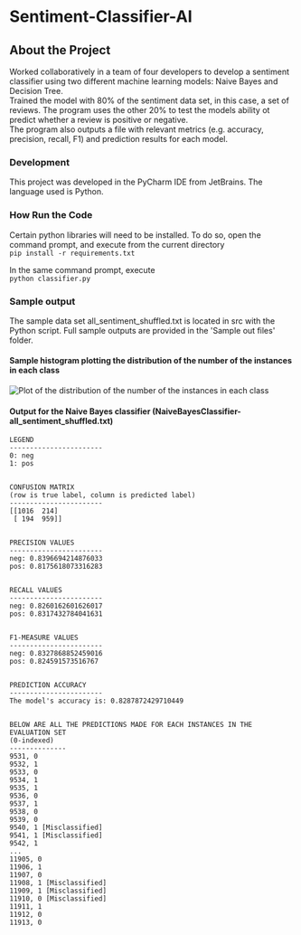 # Sentiment-Classifier-AI

## About the Project
Worked collaboratively in a team of four developers to develop a sentiment classifier using two different machine learning models: Naive Bayes and Decision Tree.   
Trained the model with 80% of the sentiment data set, in this case, a set of reviews. The program uses the other 20% to test the models ability ot predict whether a review is positive or negative.   
The program also outputs a file with relevant metrics (e.g. accuracy, precision, recall, F1) and prediction results for each model.   

### Development
 This project was developed in the PyCharm IDE from JetBrains. The language used is Python.
 
### How Run the Code

Certain python libraries will need to be installed. To do so, open the command prompt, and execute from the current directory   
```pip install -r requirements.txt```

In the same command prompt, execute   
```python classifier.py```

### Sample output
The sample data set all_sentiment_shuffled.txt is located in src with the Python script.
Full sample outputs are provided in the 'Sample out files' folder.   

#### Sample histogram plotting the distribution of the number of the instances in each class
![Plot of the distribution of the number of the instances in each class](Sample%20output%20files/nb_of_instances_in_each_class_histogram.PNG)  

#### Output for the Naive Bayes classifier (NaiveBayesClassifier-all_sentiment_shuffled.txt)
```
LEGEND
-----------------------
0: neg
1: pos


CONFUSION MATRIX
(row is true label, column is predicted label)
-----------------------
[[1016  214]
 [ 194  959]]


PRECISION VALUES
-----------------------
neg: 0.8396694214876033
pos: 0.8175618073316283


RECALL VALUES
-----------------------
neg: 0.8260162601626017
pos: 0.8317432784041631


F1-MEASURE VALUES
-----------------------
neg: 0.8327868852459016
pos: 0.824591573516767


PREDICTION ACCURACY
-----------------------
The model's accuracy is: 0.8287872429710449


BELOW ARE ALL THE PREDICTIONS MADE FOR EACH INSTANCES IN THE EVALUATION SET
(0-indexed)
--------------
9531, 0
9532, 1
9533, 0
9534, 1
9535, 1
9536, 0
9537, 1
9538, 0
9539, 0
9540, 1 [Misclassified]
9541, 1 [Misclassified]
9542, 1
...
11905, 0
11906, 1
11907, 0
11908, 1 [Misclassified]
11909, 1 [Misclassified]
11910, 0 [Misclassified]
11911, 1
11912, 0
11913, 0
```
